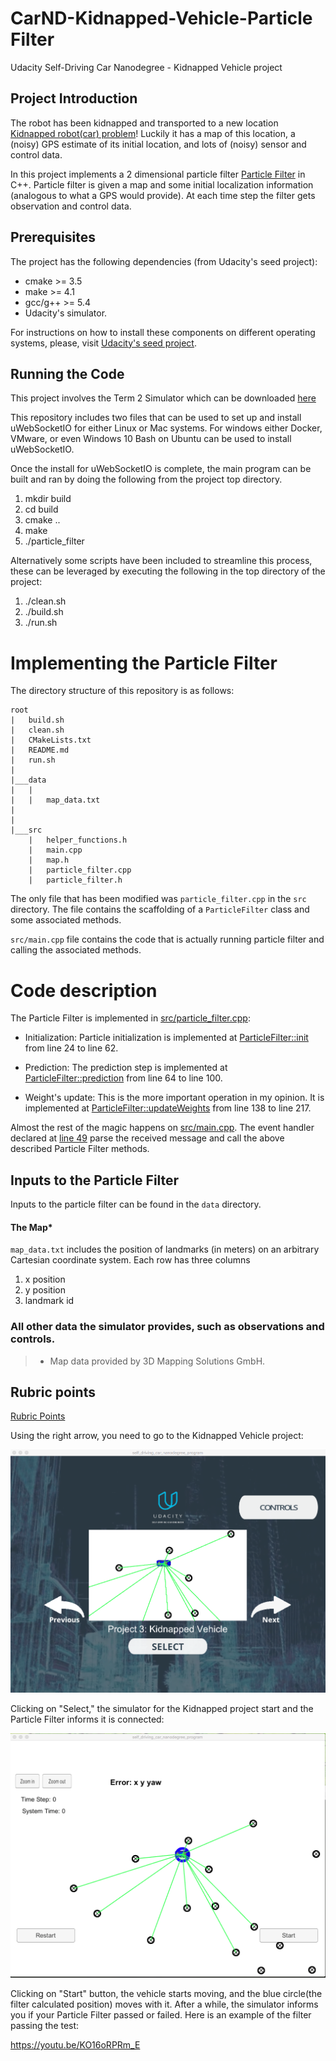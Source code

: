 # CarND-Kidnapped-Vehicle-Particle Filter
Udacity Self-Driving Car Nanodegree - Kidnapped Vehicle project

## Project Introduction
The robot has been kidnapped and transported to a new location [Kidnapped robot(car) problem](https://en.wikipedia.org/wiki/Kidnapped_robot_problem)! Luckily it has a map of this location, a (noisy) GPS estimate of its initial location, and lots of (noisy) sensor and control data.

In this project implements  a 2 dimensional particle filter [Particle Filter](https://en.wikipedia.org/wiki/Particle_filter)  in C++. Particle filter is given a map and some initial localization information (analogous to what a GPS would provide). At each time step the filter gets observation and control data.


## Prerequisites

The project has the following dependencies (from Udacity's seed project):

- cmake >= 3.5
- make >= 4.1
- gcc/g++ >= 5.4
- Udacity's simulator.

For instructions on how to install these components on different operating systems, please, visit [Udacity's seed project](https://github.com/udacity/CarND-Kidnapped-Vehicle-Project). 



## Running the Code
This project involves the Term 2 Simulator which can be downloaded [here](https://github.com/udacity/self-driving-car-sim/releases)

This repository includes two files that can be used to set up and install uWebSocketIO for either Linux or Mac systems. For windows either Docker, VMware, or even Windows 10 Bash on Ubuntu can be used to install uWebSocketIO.

Once the install for uWebSocketIO is complete, the main program can be built and ran by doing the following from the project top directory.

1. mkdir build
2. cd build
3. cmake ..
4. make
5. ./particle_filter

Alternatively some scripts have been included to streamline this process, these can be leveraged by executing the following in the top directory of the project:

1. ./clean.sh
2. ./build.sh
3. ./run.sh


# Implementing the Particle Filter
The directory structure of this repository is as follows:

```
root
|   build.sh
|   clean.sh
|   CMakeLists.txt
|   README.md
|   run.sh
|
|___data
|   |   
|   |   map_data.txt
|   
|   
|___src
    |   helper_functions.h
    |   main.cpp
    |   map.h
    |   particle_filter.cpp
    |   particle_filter.h
```

The only file that has been modified was `particle_filter.cpp` in the `src` directory. The file contains the scaffolding of a `ParticleFilter` class and some associated methods. 

`src/main.cpp` file contains the code that is actually running particle filter and calling the associated methods.

# Code description

The Particle Filter is implemented in [src/particle_filter.cpp](./src/particle_filter.cpp):

- Initialization: Particle initialization is implemented at [ParticleFilter::init](./src/particle_filter.cpp#L24) from line 24 to line 62.

- Prediction: The prediction step is implemented at [ParticleFilter::prediction](./src/particle_filter.cpp#L64) from line 64 to line 100.

- Weight's update: This is the more important operation in my opinion. It is implemented at [ParticleFilter::updateWeights](./src/particle_filter.cpp#L138) from line 138 to line 217.

Almost the rest of the magic happens on [src/main.cpp](./src/main.cpp). The event handler declared at [line 49](./src/main.cpp#L49) parse the received message and call the above described Particle Filter methods.


## Inputs to the Particle Filter
Inputs to the particle filter can be found in the `data` directory.

#### The Map*
`map_data.txt` includes the position of landmarks (in meters) on an arbitrary Cartesian coordinate system. Each row has three columns
1. x position
2. y position
3. landmark id

### All other data the simulator provides, such as observations and controls.

> * Map data provided by 3D Mapping Solutions GmbH.


## Rubric points
[Rubric Points](https://review.udacity.com/#!/rubrics/1965/view)


Using the right arrow, you need to go to the Kidnapped Vehicle project:

![Simulator Kidnapped Vehicle project](images/simulator_kidnapped_vehicle_project.png)

Clicking on "Select," the simulator for the Kidnapped project start and the Particle Filter informs it is connected:

![Simulator Kidnapped Vehicle project first screen](images/simulator_kidnapped_vehicle_first_screen.png)


Clicking on "Start" button, the vehicle starts moving, and the blue circle(the filter calculated position) moves with it. After a while, the simulator informs you if your Particle Filter passed or failed. Here is an example of the filter passing the test:


https://youtu.be/KO16oRPRm_E









